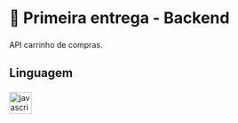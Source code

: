 <h1 align="left">👋 Primeira entrega -  Backend</h1>

###

<p align="left">API carrinho de compras.</p>

###


<h2 align="left">Linguagem</h2>

###

<div align="left">
  <img src="https://cdn.jsdelivr.net/gh/devicons/devicon/icons/javascript/javascript-original.svg" height="40" alt="javascript logo"  />
  <img width="12" />
  

###
